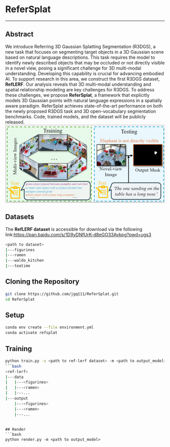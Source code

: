# ReferSplat

---
## Abstract
We introduce Referring 3D Gaussian Splatting
Segmentation (R3DGS), a new task that focuses
on segmenting target objects in a 3D Gaussian
scene based on natural language descriptions.
This task requires the model to identify newly
described objects that may be occluded or not
directly visible in a novel view, posing a significant challenge for 3D multi-modal understanding. Developing this capability is crucial for advancing embodied AI. To support research in this
area, we construct the first R3DGS dataset, **RefLERF**. Our analysis reveals that 3D multi-modal
understanding and spatial relationship modeling
are key challenges for R3DGS. To address these
challenges, we propose **ReferSplat**, a framework
that explicitly models 3D Gaussian points with
natural language expressions in a spatially aware
paradigm. ReferSplat achieves state-of-the-art
performance on both the newly proposed R3DGS
task and 3D open-vocabulary segmentation benchmarks. Code, trained models, and the dataset will
be publicly released.
![ReferSplat Example](teaser.png)
## Datasets
The **RefLERF dataset** is accessible for download via the following link:https://pan.baidu.com/s/1D9yDNfUrK-d8eGO33Avkpg?pwd=ugs3
```bash
<path to dataset>
|---figurines
|---ramen
|---waldo_kitchen
|---teatime
```

## Cloning the Repository
```bash
git clone https://github.com/jgq111/ReferSplat.git
cd ReferSplat
```
## Setup
```bash
conda env create --file environment.yml
conda activate refsplat
```
## Training
```bash
python train.py -s <path to ref-lerf dataset> -m <path to output_model>
```bash
<ref-lerf>
|---data
|   |---<figurines>
|   |---<ramen>
|   |---...
|---output
    |---<figurines>
    |---<ramen>
    |---...
```
```

## Render
```bash
python render.py -m <path to output_model>
```
